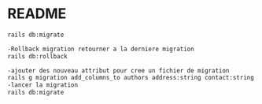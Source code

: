 # README


```bash
rails db:migrate
```

```bash
-Rollback migration retourner a la derniere migration
rails db:rollback
```

```bash
-ajouter des nouveau attribut pour cree un fichier de migration
rails g migration add_columns_to authors address:string contact:string
-lancer la migration 
rails db:migrate

```